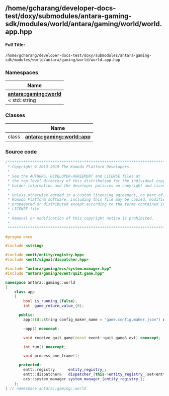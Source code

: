 

## /home/gcharang/developer-docs-test/doxy/submodules/antara-gaming-sdk/modules/world/antara/gaming/world/world.app.hpp

#### Full Title:
```
/home/gcharang/developer-docs-test/doxy/submodules/antara-gaming-sdk/modules/world/antara/gaming/world/world.app.hpp
```







### Namespaces

| Name           |
| -------------- |
| **[antara::gaming::world](Namespaces/namespaceantara_1_1gaming_1_1world.md)** <br>< std::string  |

### Classes

|                | Name           |
| -------------- | -------------- |
| class | **[antara::gaming::world::app](Classes/classantara_1_1gaming_1_1world_1_1app.md)**  |















### Source code

```cpp
/******************************************************************************
 * Copyright © 2013-2019 The Komodo Platform Developers.                      *
 *                                                                            *
 * See the AUTHORS, DEVELOPER-AGREEMENT and LICENSE files at                  *
 * the top-level directory of this distribution for the individual copyright  *
 * holder information and the developer policies on copyright and licensing.  *
 *                                                                            *
 * Unless otherwise agreed in a custom licensing agreement, no part of the    *
 * Komodo Platform software, including this file may be copied, modified,     *
 * propagated or distributed except according to the terms contained in the   *
 * LICENSE file                                                               *
 *                                                                            *
 * Removal or modification of this copyright notice is prohibited.            *
 *                                                                            *
 ******************************************************************************/

#pragma once

#include <string> 

#include <entt/entity/registry.hpp>   
#include <entt/signal/dispatcher.hpp> 

#include "antara/gaming/ecs/system.manager.hpp" 
#include "antara/gaming/event/quit.game.hpp"    

namespace antara::gaming::world
{
    class app
    {
        bool is_running_{false};
        int  game_return_value_{0};

      public:
        app(std::string config_maker_name = "game.config.maker.json") noexcept;

        ~app() noexcept;

        void receive_quit_game(const event::quit_game& evt) noexcept;

        int run() noexcept;

        void process_one_frame();

      protected:
        entt::registry      entity_registry_;
        entt::dispatcher&   dispatcher_{this->entity_registry_.set<entt::dispatcher>()};
        ecs::system_manager system_manager_{entity_registry_};
    };
} // namespace antara::gaming::world
```





